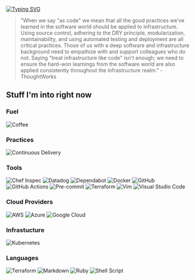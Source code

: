 [![Typing SVG](https://readme-typing-svg.herokuapp.com?font=roboto&color=%234B5862&vCenter=true&multiline=true&width=600&height=125&lines=resource+%22infrastructure_as_code%22+%22developer%22+%7B;+++name+%3D+%22Brett+Curtis%22;+++location+%3D+%22Maine%22;%7D)](https://git.io/typing-svg)

>"When we say "as code" we mean that all the good practices we've learned in the software world should be applied to infrastructure. Using source control, adhering to the DRY principle, modularization, maintainability, and using automated testing and deployment are all critical practices. Those of us with a deep software and infrastructure background need to empathize with and support colleagues who do not. Saying "treat infrastructure like code" isn't enough; we need to ensure the hard-won learnings from the software world are also applied consistently throughout the infrastructure realm." - ThoughtWorks

## Stuff I'm into right now

### Fuel
![Coffee](https://img.shields.io/badge/Coffee-ffdd00?style=for-the-badge&logo=buy-me-a-coffee&logoColor=black)

### Practices
![Continuous Delivery](https://img.shields.io/badge/Continuous%20Delivery-%23964B00.svg?style=for-the-badge)

### Tools

![Chef Inspec](https://img.shields.io/badge/chef%20inspec-%23ED8B00.svg?style=for-the-badge&logo=chef&logoColor=white) ![Datadog](https://img.shields.io/badge/datadog-%23632CA6.svg?style=for-the-badge&logo=datadog&logoColor=white) ![Dependabot](https://img.shields.io/badge/dependabot-025E8C?style=for-the-badge&logo=dependabot&logoColor=white) ![Docker](https://img.shields.io/badge/docker-%230db7ed.svg?style=for-the-badge&logo=docker&logoColor=white) ![GitHub](https://img.shields.io/badge/github-%23121011.svg?style=for-the-badge&logo=github&logoColor=white)
![GitHub Actions](https://img.shields.io/badge/githubactions-%232671E5.svg?style=for-the-badge&logo=githubactions&logoColor=white) ![Pre-commit](https://img.shields.io/badge/pre--commit-%23F7A41D.svg?style=for-the-badge&logo=pre-commit&logoColor=white)
![Terraform](https://img.shields.io/badge/terraform-%235835CC.svg?style=for-the-badge&logo=terraform&logoColor=white) ![Vim](https://img.shields.io/badge/VIM-%2311AB00.svg?style=for-the-badge&logo=vim&logoColor=white) ![Visual Studio Code](https://img.shields.io/badge/Visual%20Studio%20Code-0078d7.svg?style=for-the-badge&logo=visual-studio-code&logoColor=white) 

### Cloud Providers

![AWS](https://img.shields.io/badge/AWS-%23FF9900.svg?style=for-the-badge&logo=amazon-aws&logoColor=white) ![Azure](https://img.shields.io/badge/azure-%230072C6.svg?style=for-the-badge&logo=azure-devops&logoColor=white) ![Google Cloud](https://img.shields.io/badge/GoogleCloud-%234285F4.svg?style=for-the-badge&logo=google-cloud&logoColor=white) 

### Infrastucture

![Kubernetes](https://img.shields.io/badge/kubernetes-%23326ce5.svg?style=for-the-badge&logo=kubernetes&logoColor=white) 

### Languages

![Terraform](https://img.shields.io/badge/HCL-%235835CC.svg?style=for-the-badge&logo=terraform&logoColor=white) ![Markdown](https://img.shields.io/badge/markdown-%23000000.svg?style=for-the-badge&logo=markdown&logoColor=white) ![Ruby](https://img.shields.io/badge/ruby-%23CC342D.svg?style=for-the-badge&logo=ruby&logoColor=white) ![Shell Script](https://img.shields.io/badge/shell_script-%23121011.svg?style=for-the-badge&logo=gnu-bash&logoColor=white) 
